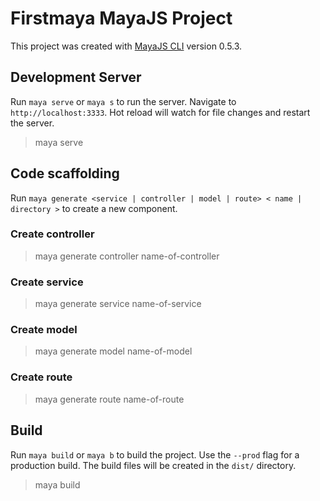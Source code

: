 # Firstmaya MayaJS Project

This project was created with [MayaJS CLI](https://github.com/mayajs/cli) version 0.5.3.

## Development Server

Run `maya serve` or `maya s` to run the server. Navigate to `http://localhost:3333`. Hot reload will watch for file changes and restart the server.

> maya serve

## Code scaffolding

Run `maya generate <service | controller | model | route> < name | directory >` to create a new component.

### Create controller
> maya generate controller name-of-controller

### Create service
> maya generate service name-of-service

### Create model
> maya generate model name-of-model

### Create route
> maya generate route name-of-route

## Build

Run `maya build` or `maya b` to build the project. Use the `--prod` flag for a production build. The build files will be created in the `dist/` directory.

> maya build